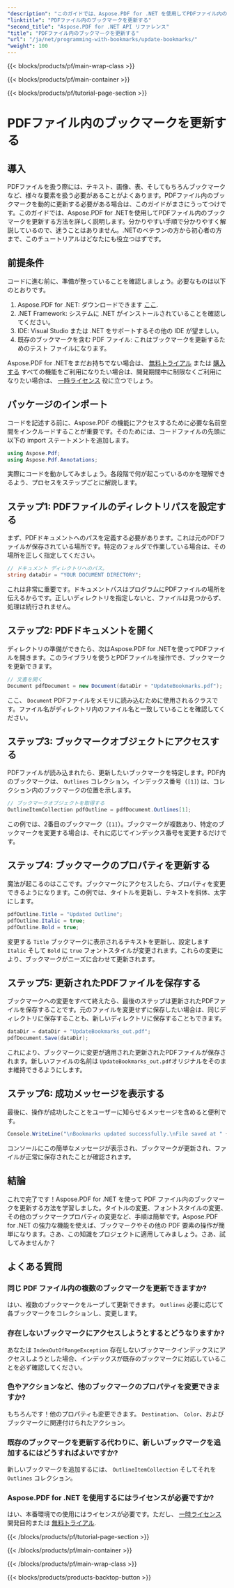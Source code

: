 ```yaml
---
"description": "このガイドでは、Aspose.PDF for .NET を使用してPDFファイル内のブックマークを更新する方法を学びます。PDFのブックマークを効率的に変更したい開発者に最適です。"
"linktitle": "PDFファイル内のブックマークを更新する"
"second_title": "Aspose.PDF for .NET API リファレンス"
"title": "PDFファイル内のブックマークを更新する"
"url": "/ja/net/programming-with-bookmarks/update-bookmarks/"
"weight": 100
---
```


{{< blocks/products/pf/main-wrap-class >}}

{{< blocks/products/pf/main-container >}}

{{< blocks/products/pf/tutorial-page-section >}}

# PDFファイル内のブックマークを更新する

## 導入

PDFファイルを扱う際には、テキスト、画像、表、そしてもちろんブックマークなど、様々な要素を扱う必要があることがよくあります。PDFファイル内のブックマークを動的に更新する必要がある場合は、このガイドがまさにうってつけです。このガイドでは、Aspose.PDF for .NETを使用してPDFファイル内のブックマークを更新する方法を詳しく説明します。分かりやすい手順で分かりやすく解説しているので、迷うことはありません。.NETのベテランの方から初心者の方まで、このチュートリアルはどなたにも役立つはずです。

## 前提条件

コードに進む前に、準備が整っていることを確認しましょう。必要なものは以下のとおりです。

1. Aspose.PDF for .NET: ダウンロードできます [ここ](https://releases。aspose.com/pdf/net/).
2. .NET Framework: システムに .NET がインストールされていることを確認してください。
3. IDE: Visual Studio または .NET をサポートするその他の IDE が望ましい。
4. 既存のブックマークを含む PDF ファイル: これはブックマークを更新するためのテスト ファイルになります。

Aspose.PDF for .NETをまだお持ちでない場合は、 [無料トライアル](https://releases.aspose.com/) または [購入する](https://purchase.aspose.com/buy) すべての機能をご利用になりたい場合は、開発期間中に制限なくご利用になりたい場合は、 [一時ライセンス](https://purchase.aspose.com/temporary-license/) 役に立つでしょう。

## パッケージのインポート

コードを記述する前に、Aspose.PDF の機能にアクセスするために必要な名前空間をインクルードすることが重要です。そのためには、コードファイルの先頭に以下の import ステートメントを追加します。

```csharp
using Aspose.Pdf;
using Aspose.Pdf.Annotations;
```

実際にコードを動かしてみましょう。各段階で何が起こっているのかを理解できるよう、プロセスをステップごとに解説します。

## ステップ1: PDFファイルのディレクトリパスを設定する

まず、PDFドキュメントへのパスを定義する必要があります。これは元のPDFファイルが保存されている場所です。特定のフォルダで作業している場合は、その場所を正しく指定してください。

```csharp
// ドキュメント ディレクトリへのパス。
string dataDir = "YOUR DOCUMENT DIRECTORY";
```

これは非常に重要です。ドキュメントパスはプログラムにPDFファイルの場所を伝えるからです。正しいディレクトリを指定しないと、ファイルは見つからず、処理は続行されません。

## ステップ2: PDFドキュメントを開く

ディレクトリの準備ができたら、次はAspose.PDF for .NETを使ってPDFファイルを開きます。このライブラリを使うとPDFファイルを操作でき、ブックマークを更新できます。

```csharp
// 文書を開く
Document pdfDocument = new Document(dataDir + "UpdateBookmarks.pdf");
```

ここ、 `Document` PDFファイルをメモリに読み込むために使用されるクラスです。ファイル名がディレクトリ内のファイル名と一致していることを確認してください。 

## ステップ3: ブックマークオブジェクトにアクセスする

PDFファイルが読み込まれたら、更新したいブックマークを特定します。PDF内のブックマークは、 `Outlines` コレクション。インデックス番号（`[1]`) は、コレクション内のブックマークの位置を示します。

```csharp
// ブックマークオブジェクトを取得する
OutlineItemCollection pdfOutline = pdfDocument.Outlines[1];
```

この例では、2番目のブックマーク（`[1]`）。ブックマークが複数あり、特定のブックマークを変更する場合は、それに応じてインデックス番号を変更するだけです。

## ステップ4: ブックマークのプロパティを更新する

魔法が起こるのはここです。ブックマークにアクセスしたら、プロパティを変更できるようになります。この例では、タイトルを更新し、テキストを斜体、太字にします。

```csharp
pdfOutline.Title = "Updated Outline";
pdfOutline.Italic = true;
pdfOutline.Bold = true;
```

変更する `Title` ブックマークに表示されるテキストを更新し、設定します `Italic` そして `Bold` に `true` フォントスタイルが変更されます。これらの変更により、ブックマークがニーズに合わせて更新されます。

## ステップ5: 更新されたPDFファイルを保存する

ブックマークへの変更をすべて終えたら、最後のステップは更新されたPDFファイルを保存することです。元のファイルを変更せずに保存したい場合は、同じディレクトリに保存することも、新しいディレクトリに保存することもできます。

```csharp
dataDir = dataDir + "UpdateBookmarks_out.pdf";
pdfDocument.Save(dataDir);
```

これにより、ブックマークに変更が適用された更新されたPDFファイルが保存されます。新しいファイルの名前は `UpdateBookmarks_out.pdf`オリジナルをそのまま維持できるようにします。

## ステップ6: 成功メッセージを表示する

最後に、操作が成功したことをユーザーに知らせるメッセージを含めると便利です。

```csharp
Console.WriteLine("\nBookmarks updated successfully.\nFile saved at " + dataDir);
```

コンソールにこの簡単なメッセージが表示され、ブックマークが更新され、ファイルが正常に保存されたことが確認されます。

## 結論

これで完了です！Aspose.PDF for .NET を使って PDF ファイル内のブックマークを更新する方法を学習しました。タイトルの変更、フォントスタイルの変更、その他のブックマークプロパティの変更など、手順は簡単です。Aspose.PDF for .NET の強力な機能を使えば、ブックマークやその他の PDF 要素の操作が簡単になります。さあ、この知識をプロジェクトに適用してみましょう。さあ、試してみませんか？

## よくある質問

### 同じ PDF ファイル内の複数のブックマークを更新できますか?  
はい、複数のブックマークをループして更新できます。 `Outlines` 必要に応じて各ブックマークをコレクションし、変更します。

### 存在しないブックマークにアクセスしようとするとどうなりますか?  
あなたは `IndexOutOfRangeException` 存在しないブックマークインデックスにアクセスしようとした場合、インデックスが既存のブックマークに対応していることを必ず確認してください。

### 色やアクションなど、他のブックマークのプロパティを変更できますか?  
もちろんです！他のプロパティも変更できます。 `Destination`、 `Color`、およびブックマークに関連付けられたアクション。

### 既存のブックマークを更新する代わりに、新しいブックマークを追加するにはどうすればよいですか?  
新しいブックマークを追加するには、 `OutlineItemCollection` そしてそれを `Outlines` コレクション。

### Aspose.PDF for .NET を使用するにはライセンスが必要ですか?  
はい、本番環境での使用にはライセンスが必要です。ただし、 [一時ライセンス](https://purchase.aspose.com/temporary-license/) 開発目的または [無料トライアル](https://releases。aspose.com/).

{{< /blocks/products/pf/tutorial-page-section >}}

{{< /blocks/products/pf/main-container >}}

{{< /blocks/products/pf/main-wrap-class >}}

{{< blocks/products/products-backtop-button >}}